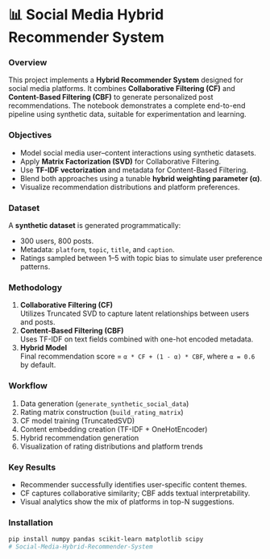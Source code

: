 # 📊 Social Media Hybrid Recommender System

### Overview
This project implements a **Hybrid Recommender System** designed for social media platforms. It combines **Collaborative Filtering (CF)** and **Content-Based Filtering (CBF)** to generate personalized post recommendations. The notebook demonstrates a complete end-to-end pipeline using synthetic data, suitable for experimentation and learning.

### Objectives
- Model social media user–content interactions using synthetic datasets.
- Apply **Matrix Factorization (SVD)** for Collaborative Filtering.
- Use **TF-IDF vectorization** and metadata for Content-Based Filtering.
- Blend both approaches using a tunable **hybrid weighting parameter (α)**.
- Visualize recommendation distributions and platform preferences.

### Dataset
A **synthetic dataset** is generated programmatically:
- 300 users, 800 posts.
- Metadata: `platform`, `topic`, `title`, and `caption`.
- Ratings sampled between 1–5 with topic bias to simulate user preference patterns.

### Methodology
1. **Collaborative Filtering (CF)**  
   Utilizes Truncated SVD to capture latent relationships between users and posts.
2. **Content-Based Filtering (CBF)**  
   Uses TF-IDF on text fields combined with one-hot encoded metadata.
3. **Hybrid Model**  
   Final recommendation score = `α * CF + (1 - α) * CBF`, where `α = 0.6` by default.

### Workflow
1. Data generation (`generate_synthetic_social_data`)
2. Rating matrix construction (`build_rating_matrix`)
3. CF model training (TruncatedSVD)
4. Content embedding creation (TF-IDF + OneHotEncoder)
5. Hybrid recommendation generation
6. Visualization of rating distributions and platform trends

### Key Results
- Recommender successfully identifies user-specific content themes.
- CF captures collaborative similarity; CBF adds textual interpretability.
- Visual analytics show the mix of platforms in top-N suggestions.

### Installation
```bash
pip install numpy pandas scikit-learn matplotlib scipy
# Social-Media-Hybrid-Recommender-System
